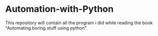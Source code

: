 # Automation-with-Python
This repository will contain all the program i did while reading the book "Automating boring stuff using python".
